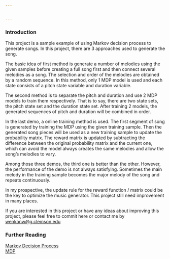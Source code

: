 ```yaml
---


---
```


<h3 id="introduction">Introduction</h3>
<p>This project is a sample example of using Markov decision process to generate songs. In this project, there are 3 approaches used to generate the song.</p>
<p>The basic idea of first method is generate  a number of melodies using the given samples before creating a full song first and then connect several melodies as a song. The selection and order of the melodies are obtained by a random sequence. In this method, only 1 MDP model is used and each state consists of a pitch state variable and duration variable.</p>
<p>The second method is to separate the pitch and duration and use 2 MDP models to train them respectively. That is to say, there are two state sets, the pitch state set and the duration state set. After training 2 models, the generated sequences of pitch and duration will be combined in order.</p>
<p>In the last demo, a online training method is used. The first  segment of song is generated by training the MDP using the given training sample.  Then the generated song pieces will be used as a new training sample to update the probability matrix. The reward matrix is updated by subtracting the difference between the original probability matrix and the current one, which can avoid the model always creates the same melodies and allow the song’s melodies to vary.</p>
<p>Among those three demos, the third one is better than the other. However, the performance of the demo is not always satisfying. Sometimes the main melody in the training sample becomes the major melody of the song and repeats continuously.</p>
<p>In my prospective, the update rule for the reward function / matrix could be the key to optimize the music generator. This project still need improvement in many places.</p>
<p>If you are interested in this project or have any ideas about improving this project, please feel free to commit here or contact me by <a href="mailto:wenkanw@g.clemson.edu">wenkanw@g.clemson.edu</a></p>
<h3 id="further-reading">Further Reading</h3>
<p><a href="https://cs.uwaterloo.ca/~klarson/teaching/F08-886/16MDP.pdf">Markov Decision Process</a><br>
<a href="https://ocw.mit.edu/courses/electrical-engineering-and-computer-science/6-825-techniques-in-artificial-intelligence-sma-5504-fall-2002/lecture-notes/Lecture20FinalPart1.pdf">MDP</a></p>

